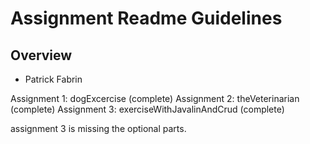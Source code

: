 # Assignment Readme Guidelines

## Overview

- Patrick Fabrin

Assignment 1: dogExcercise                       (complete)
Assignment 2: theVeterinarian 			         (complete)
Assignment 3: exerciseWithJavalinAndCrud         (complete)

assignment 3 is missing the optional parts. 
